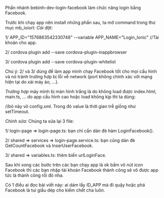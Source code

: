 Phần nhánh bebinh-dev-login-facebook làm chức năng login bằng Facebook.

Trước khi chạy app nên install những phần sau, ta mở command trong thư mục mb_ioiort:
*Cài đặt:*

1/ APP_ID="1576863542330748" --variable APP_NAME="Login_Ionic" //Tài khoản cho app.

2/ cordova plugin add --save cordova-plugin-inappbrowser 

3/ cordova plugin add --save cordova-plugin-whitelist

Chú ý: 2/ và 3/ dùng để làm app mình chạy Facebook tốt cho mọi cấu hình và nó tránh trường hợp bị lỗi về network (port không chính xác với mạng hiện tại do xài máy ảo, ...).

*Trường hợp* máy mình bị màn hình trắng là do không load được index.html, main.ts, ... do app cấu hình cao hoặc load không kịp thì ta dùng:

<preference name="loadUrlTimeoutValue" value="700000"/> //bỏ này vô config.xml. Trong đó value là thời gian trễ giống như setTimeout.

*Chỉnh sửa:*
Chúng ta sửa lại 3 file:

1/ login-page => login-page.ts: bạn chỉ cần dán đè hàm LoginFacebook().

2/ shared => services => login-page.service.ts: bạn cũng dán đè GetCountFacebook và InserUserFacebook. 

3/ shared => variables.ts: thêm biến urlLoginFace.


Sau khi xong các bước trên các bạn chạy app là ok bấm vô nút icon Facebook thì các bạn nhập tài khoản Facebook thành công sẽ vô được app tức là thành công rồi đó nha.

Có 1 điều ai đọc bài viết này: ai dám lấy ID_APP mà đi quậy hoặc phá Facebook là tui giấu dép cho kiếm chết cha luôn.


